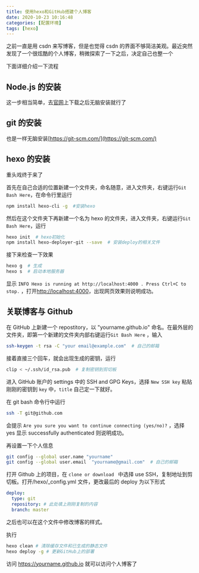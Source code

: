 ```yaml
---
title: 使用hexo和GitHub搭建个人博客
date: 2020-10-23 10:16:48
categories: [配置环境]
tags: [hexo]
---
```


之前一直是用 csdn 来写博客，但是也觉得 csdn 的界面不够简洁美观。最近突然发现了一个很炫酷的个人博客，稍微探索了一下之后，决定自己也整一个

下面详细介绍一下流程

<!--more-->

## Node.js 的安装

这一步相当简单，去[官网](https://nodejs.org/zh-cn/)上下载之后无脑安装就行了

## git 的安装

也是一样无脑安装[https://git-scm.com/](https://git-scm.com/)

## hexo 的安装

重头戏终于来了

首先在自己合适的位置新建一个文件夹，命名随意，进入文件夹，右键运行`Git Bash Here`，在命令行里运行

```bash
npm install hexo-cli -g  #安装hexo
```

然后在这个文件夹下再新建一个名为 hexo 的文件夹，进入文件夹，右键运行`Git Bash Here`，运行

```bash
hexo init  # hexo初始化
npm install hexo-deployer-git --save  # 安装deploy的相关文件
```

接下来检查一下效果

```bash
hexo g  # 生成
hexo s  # 启动本地服务器
```

显示 `INFO Hexo is running at http://localhost:4000 . Press Ctrl+C to stop.` ，打开[http://localhost:4000](http://localhost:4000)，出现网页效果则说明成功。

## 关联博客与 Github

在 GitHub 上新建一个 repostitory，以 "yourname.github.io" 命名。在最外层的文件夹，即第一个新建的文件夹内部右键运行`Git Bash Here` ，输入

```bash
ssh-keygen -t rsa -C "your email@example.com"  # 自己的邮箱
```

接着直接三个回车，就会出现生成的密钥，运行

```bash
clip < ~/.ssh/id_rsa.pub  # 复制密钥到剪切板
```

进入 GitHub 账户的 settings 中的 SSH and GPG Keys，选择 `New SSH key` 粘贴刚刚的密钥到 `key` 中，`title` 自己定一下就好。

在 git bash 命令行中运行

```bash
ssh -T git@github.com
```

会提示 `Are you sure you want to continue connecting (yes/no)?` ，选择 yes 显示 successfully authenticated 则说明成功。

再设置一下个人信息

```bash
git config --global user.name "yourname"
git config --global user.email  "yourname@gmail.com"  # 自己的邮箱
```

打开 Github 上的项目，在 `clone or download ` 中选择 use SSH，复制地址到剪切板。打开/hexo/\_config.yml 文件，更改最后的 deploy 为以下形式

```YAML
deploy:
  type: git
  repository: # 此处填上刚刚复制的内容
  branch: master
```

之后也可以在这个文件中修改博客的样式。

执行

```bash
hexo clean # 清除缓存文件和已生成的静态文件
hexo deploy -g # 更新GitHub上的部署
```

访问 https://yourname.github.io 就可以访问个人博客了
